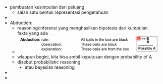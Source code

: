 - pembuatan kesimpulan dari peluang
	- salah satu bentuk representasi pengetahuan
-
- Abduction:
	- reasoning/inferensi yang menghasilkan hipotesis dari kumpulan fakta yang ada
	- ![image.png](../assets/image_1645752155391_0.png)
	- wlaupun begini, kita bisa ambil keputusan dengan probability of A
	- disebut probabilistic reasoning
		- atau bayesian reasoning
-
-